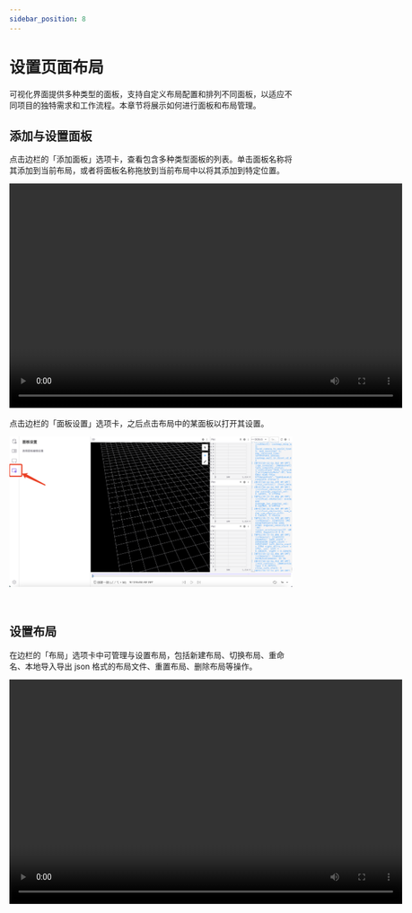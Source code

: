 ```yaml
---
sidebar_position: 8
---
```


# 设置页面布局

可视化界面提供多种类型的面板，支持自定义布局配置和排列不同面板，以适应不同项目的独特需求和工作流程。本章节将展示如何进行面板和布局管理。

## 添加与设置面板

点击边栏的「添加面板」选项卡，查看包含多种类型面板的列表。单击面板名称将其添加到当前布局，或者将面板名称拖放到当前布局中以将其添加到特定位置。

<video src="https://coscene-artifacts-prod.oss-cn-hangzhou.aliyuncs.com/docs/4-recipes/viz/add-panel.mp4" controls="controls" width="700" height="400"></video>

点击边栏的「面板设置」选项卡，之后点击布局中的某面板以打开其设置。

![manage-visualization-panel-2](../img/viz-manage-visualization-panel-2.png)

<br />

## 设置布局

在边栏的「布局」选项卡中可管理与设置布局，包括新建布局、切换布局、重命名、本地导入导出 json 格式的布局文件、重置布局、删除布局等操作。

<video src="https://coscene-artifacts-prod.oss-cn-hangzhou.aliyuncs.com/docs/4-recipes/viz/layout-settings.mp4" controls="controls" width="700" height="400"></video>
